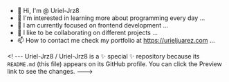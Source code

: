 - 👋 Hi, I'm @ Uriel-Jrz8
- 👀 I'm interested in learning more about programming every day ...
- 🌱 I am currently focused on frontend development ...
- 💞️ I like to be collaborating on different projects ...
- 📫 How to contact me check my portfolio at https://urieljuarez.com ...

<! ---
Uriel-Jrz8 / Uriel-Jrz8 is a ✨ special ✨ repository because its `README.md` (this file) appears on its GitHub profile.
You can click the Preview link to see the changes.
--->
